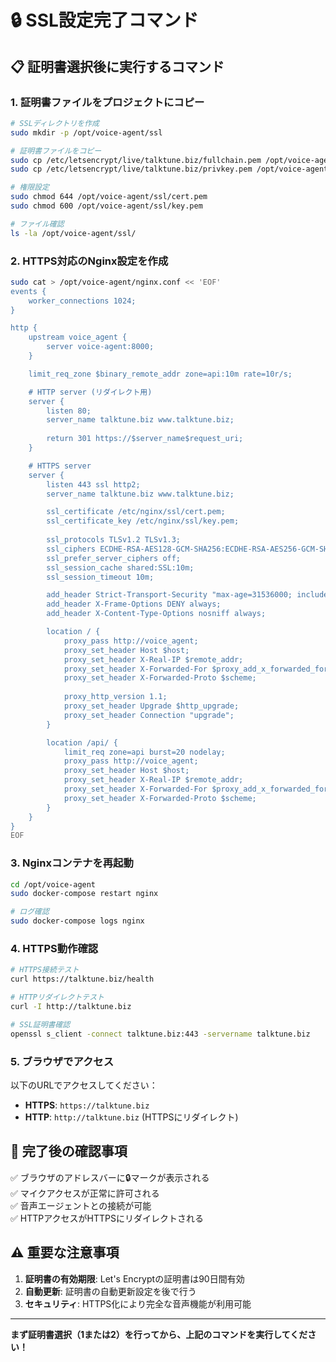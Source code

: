 # 🔒 SSL設定完了コマンド

## 📋 証明書選択後に実行するコマンド

### 1. 証明書ファイルをプロジェクトにコピー
```bash
# SSLディレクトリを作成
sudo mkdir -p /opt/voice-agent/ssl

# 証明書ファイルをコピー
sudo cp /etc/letsencrypt/live/talktune.biz/fullchain.pem /opt/voice-agent/ssl/cert.pem
sudo cp /etc/letsencrypt/live/talktune.biz/privkey.pem /opt/voice-agent/ssl/key.pem

# 権限設定
sudo chmod 644 /opt/voice-agent/ssl/cert.pem
sudo chmod 600 /opt/voice-agent/ssl/key.pem

# ファイル確認
ls -la /opt/voice-agent/ssl/
```

### 2. HTTPS対応のNginx設定を作成
```bash
sudo cat > /opt/voice-agent/nginx.conf << 'EOF'
events {
    worker_connections 1024;
}

http {
    upstream voice_agent {
        server voice-agent:8000;
    }

    limit_req_zone $binary_remote_addr zone=api:10m rate=10r/s;

    # HTTP server (リダイレクト用)
    server {
        listen 80;
        server_name talktune.biz www.talktune.biz;
        
        return 301 https://$server_name$request_uri;
    }

    # HTTPS server
    server {
        listen 443 ssl http2;
        server_name talktune.biz www.talktune.biz;

        ssl_certificate /etc/nginx/ssl/cert.pem;
        ssl_certificate_key /etc/nginx/ssl/key.pem;
        
        ssl_protocols TLSv1.2 TLSv1.3;
        ssl_ciphers ECDHE-RSA-AES128-GCM-SHA256:ECDHE-RSA-AES256-GCM-SHA384;
        ssl_prefer_server_ciphers off;
        ssl_session_cache shared:SSL:10m;
        ssl_session_timeout 10m;

        add_header Strict-Transport-Security "max-age=31536000; includeSubDomains" always;
        add_header X-Frame-Options DENY always;
        add_header X-Content-Type-Options nosniff always;

        location / {
            proxy_pass http://voice_agent;
            proxy_set_header Host $host;
            proxy_set_header X-Real-IP $remote_addr;
            proxy_set_header X-Forwarded-For $proxy_add_x_forwarded_for;
            proxy_set_header X-Forwarded-Proto $scheme;
            
            proxy_http_version 1.1;
            proxy_set_header Upgrade $http_upgrade;
            proxy_set_header Connection "upgrade";
        }

        location /api/ {
            limit_req zone=api burst=20 nodelay;
            proxy_pass http://voice_agent;
            proxy_set_header Host $host;
            proxy_set_header X-Real-IP $remote_addr;
            proxy_set_header X-Forwarded-For $proxy_add_x_forwarded_for;
            proxy_set_header X-Forwarded-Proto $scheme;
        }
    }
}
EOF
```

### 3. Nginxコンテナを再起動
```bash
cd /opt/voice-agent
sudo docker-compose restart nginx

# ログ確認
sudo docker-compose logs nginx
```

### 4. HTTPS動作確認
```bash
# HTTPS接続テスト
curl https://talktune.biz/health

# HTTPリダイレクトテスト
curl -I http://talktune.biz

# SSL証明書確認
openssl s_client -connect talktune.biz:443 -servername talktune.biz
```

### 5. ブラウザでアクセス
以下のURLでアクセスしてください：
- **HTTPS**: `https://talktune.biz`
- **HTTP**: `http://talktune.biz` (HTTPSにリダイレクト)

## 🎯 完了後の確認事項

✅ ブラウザのアドレスバーに🔒マークが表示される  
✅ マイクアクセスが正常に許可される  
✅ 音声エージェントとの接続が可能  
✅ HTTPアクセスがHTTPSにリダイレクトされる  

## ⚠️ 重要な注意事項

1. **証明書の有効期限**: Let's Encryptの証明書は90日間有効
2. **自動更新**: 証明書の自動更新設定を後で行う
3. **セキュリティ**: HTTPS化により完全な音声機能が利用可能

---

**まず証明書選択（1または2）を行ってから、上記のコマンドを実行してください！**